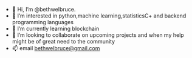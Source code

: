 - 👋 Hi, I’m @bethwelbruce.
- 👀 I’m interested in python,machine learning,statisticsC+ and backend programming languages
- 🌱 I’m currently learning blockchain
- 💞️ I’m looking to collaborate on upcoming projects and when my help might be of great need to the community
- 📫 email bethwelbruce@gmail.com

<!---
bethwelbruce/bethwelbruce is a ✨ special ✨ repository because its `README.md` (this file) appears on your GitHub profile.
You can click the Preview link to take a look at your changes.
--->
